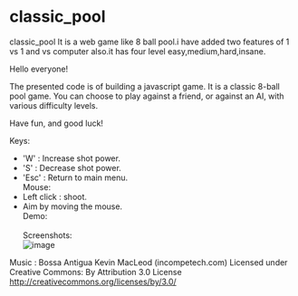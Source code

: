 # classic_pool
 classic_pool It is a web game like 8 ball pool.i have added two features of 1 vs 1 and vs computer also.it has four level easy,medium,hard,insane.    
 
Hello everyone!

The presented code is of building a javascript game.
It is a classic 8-ball pool game. You can choose to play against a friend, or against an AI, with various difficulty levels.

Have fun, and good luck!

Keys:
* 'W' : Increase shot power.
* 'S' : Decrease shot power.
* 'Esc' : Return to main menu.
<br>Mouse:</br>
* Left click : shoot.
* Aim by moving the mouse.
<br>Demo:</br>
<br>Screenshots:</br>
![image](https://user-images.githubusercontent.com/83498875/131133988-415e9d0c-0d37-4e27-ac81-a9c1fc13247e.png)



Music :
Bossa Antigua Kevin MacLeod (incompetech.com)
Licensed under Creative Commons: By Attribution 3.0 License
http://creativecommons.org/licenses/by/3.0/ 
